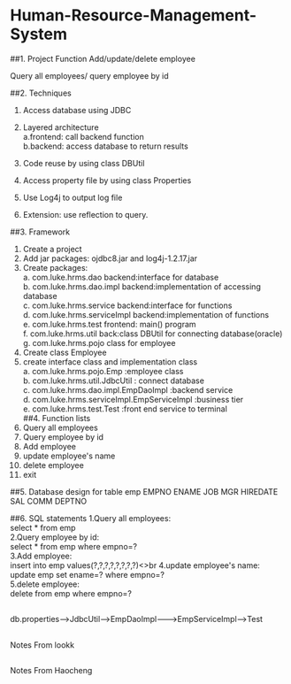 # Human-Resource-Management-System

##1. Project Function
Add/update/delete employee

Query all employees/ query employee by id

##2. Techniques
1. Access database using JDBC
2. Layered architecture<br>
    a.frontend: call backend function<br>
    b.backend: access database to return results
    
3. Code reuse by using class DBUtil
4. Access property file by using class Properties
5. Use Log4j to output log file
6. Extension: use reflection to query.


##3. Framework    
1. Create a project
2. Add jar packages: ojdbc8.jar and log4j-1.2.17.jar
3. Create packages:<br>
    a. com.luke.hrms.dao backend:interface for database<br>
    b. com.luke.hrms.dao.impl backend:implementation of accessing database<br>
    c. com.luke.hrms.service backend:interface for functions <br>
    d. com.luke.hrms.serviceImpl backend:implementation of functions <br>
    e. com.luke.hrms.test frontend: main() program<br>
    f. com.luke.hrms.util back:class DBUtil for connecting database(oracle)<br>
    g. com.luke.hrms.pojo class for employee
4. Create class Employee
5. create interface class and implementation class<br>
    a. com.luke.hrms.pojo.Emp :employee class<br>
    b. com.luke.hrms.util.JdbcUtil : connect database<br>
    c. com.luke.hrms.dao.impl.EmpDaoImpl :backend service<br>
    d. com.luke.hrms.serviceImpl.EmpServiceImpl :business tier<br>
    e. com.luke.hrms.test.Test :front end service to terminal<br>
##4. Function lists
1. Query all employees
2. Query employee by id
3. Add employee
4. update employee's name
5. delete employee
6. exit

##5. Database design for table emp
EMPNO ENAME JOB MGR HIREDATE SAL COMM DEPTNO

##6. SQL statements
1.Query all employees:<br>
select * from emp<br>
2.Query employee by id:<br>
select * from emp where empno=?<br>
3.Add employee:<br>
insert into emp values(?,?,?,?,?,?,?,?)<>br
4.update employee's name:<br>
update emp set ename=? where empno=?<br>
5.delete employee:<br>
delete from emp where empno=?   


##
db.properties-->JdbcUtil-->EmpDaoImpl--->EmpServiceImpl-->Test

##
Notes From lookk

##
Notes From Haocheng
